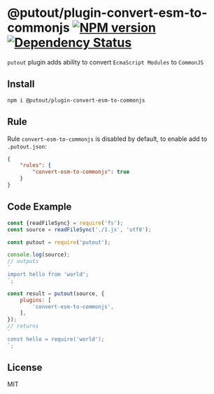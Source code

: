 # @putout/plugin-convert-esm-to-commonjs [![NPM version][NPMIMGURL]][NPMURL] [![Dependency Status][DependencyStatusIMGURL]][DependencyStatusURL]

[NPMIMGURL]: https://img.shields.io/npm/v/@putout/plugin-convert-esm-to-commonjs.svg?style=flat&longCache=true
[NPMURL]: https://npmjs.org/package/@putout/plugin-convert-esm-to-commonjs"npm"
[DependencyStatusURL]: https://david-dm.org/coderaiser/putout?path=packages/plugin-convert-esm-to-commonjs
[DependencyStatusIMGURL]: https://david-dm.org/coderaiser/putout.svg?path=packages/plugin-convert-esm-to-commonjs

`putout` plugin adds ability to convert `EcmaScript Modules` to `CommonJS`

## Install

```
npm i @putout/plugin-convert-esm-to-commonjs
```

## Rule

Rule `convert-esm-to-commonjs` is disabled by default, to enable add to `.putout.json`:

```json
{
    "rules": {
        "convert-esm-to-commonjs": true
    }
}
```

## Code Example

```js
const {readFileSync} = require('fs');
const source = readFileSync('./1.js', 'utf8');

const putout = require('putout');

console.log(source);
// outputs
`
import hello from 'world';
`;

const result = putout(source, {
    plugins: [
        'convert-esm-to-commonjs',
    ],
});
// returns
`
const hello = require('world');
`;
```

## License

MIT
